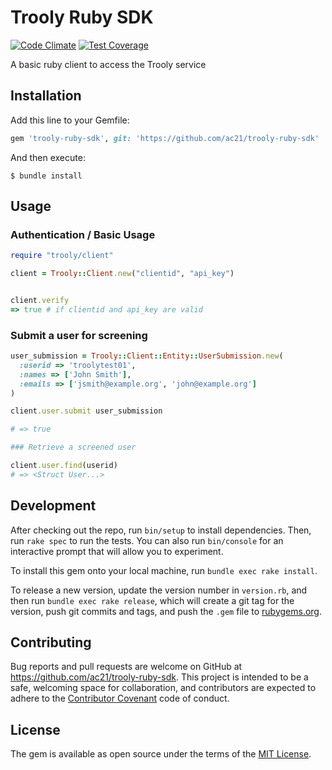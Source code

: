 # Trooly Ruby SDK

[![Code Climate](https://codeclimate.com/github/ac21/basic-ruby-sdk/badges/gpa.svg)](https://codeclimate.com/github/ac21/basic-ruby-sdk)
[![Test Coverage](https://codeclimate.com/github/ac21/basic-ruby-sdk/badges/coverage.svg)](https://codeclimate.com/github/ac21/basic-ruby-sdk/coverage)

A basic ruby client to access the Trooly service

## Installation

Add this line to your  Gemfile:

```ruby
gem 'trooly-ruby-sdk', git: 'https://github.com/ac21/trooly-ruby-sdk'
```

And then execute:

    $ bundle install

## Usage

### Authentication / Basic Usage
```ruby
require "trooly/client"

client = Trooly::Client.new("clientid", "api_key")


client.verify
=> true # if clientid and api_key are valid
```

### Submit a user for screening

```ruby
user_submission = Trooly::Client::Entity::UserSubmission.new(
  :userid => 'troolytest01',
  :names => ['John Smith'],
  :emails => ['jsmith@example.org', 'john@example.org']
)

client.user.submit user_submission

# => true

### Retrieve a screened user

client.user.find(userid)
# => <Struct User...>
```

## Development

After checking out the repo, run `bin/setup` to install dependencies. Then, run `rake spec` to run the tests. You can also run `bin/console` for an interactive prompt that will allow you to experiment.

To install this gem onto your local machine, run `bundle exec rake install`.

To release a new version, update the version number in `version.rb`, and then run `bundle exec rake release`, which will create a git tag for the version, push git commits and tags, and push the `.gem` file to [rubygems.org](https://rubygems.org).

## Contributing

Bug reports and pull requests are welcome on GitHub at https://github.com/ac21/trooly-ruby-sdk. This project is intended to be a safe, welcoming space for collaboration, and contributors are expected to adhere to the [Contributor Covenant](http://contributor-covenant.org) code of conduct.


## License

The gem is available as open source under the terms of the [MIT License](http://opensource.org/licenses/MIT).

